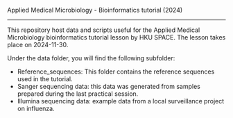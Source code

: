 Applied Medical Microbiology - Bioinformatics tutorial (2024)

---

This repository host data and scripts useful for the Applied Medical Microbiology bioinformatics tutorial lesson by HKU SPACE. The lesson takes place on 2024-11-30.

Under the data folder, you will find the following subfolder:
- Reference_sequences: This folder contains the reference sequences used in the tutorial.
- Sanger sequencing data: this data was generated from samples prepared during the last practical session.
- Illumina sequencing data: example data from a local surveillance project on influenza.